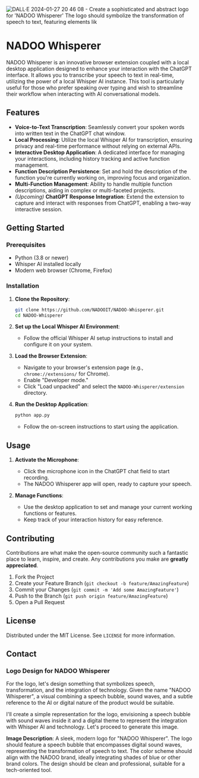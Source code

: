 ![DALL·E 2024-01-27 20 46 08 - Create a sophisticated and abstract logo for 'NADOO Whisperer'  The logo should symbolize the transformation of speech to text, featuring elements lik](https://github.com/NADOOIT/NADOO-Whisperer/assets/106314951/6af6b9a7-1a86-4e3e-a7ec-cd67b97d6bff)
# NADOO Whisperer

NADOO Whisperer is an innovative browser extension coupled with a local desktop application designed to enhance your interaction with the ChatGPT interface. It allows you to transcribe your speech to text in real-time, utilizing the power of a local Whisper AI instance. This tool is particularly useful for those who prefer speaking over typing and wish to streamline their workflow when interacting with AI conversational models.

## Features

- **Voice-to-Text Transcription**: Seamlessly convert your spoken words into written text in the ChatGPT chat window.
- **Local Processing**: Utilize the local Whisper AI for transcription, ensuring privacy and real-time performance without relying on external APIs.
- **Interactive Desktop Application**: A dedicated interface for managing your interactions, including history tracking and active function management.
- **Function Description Persistence**: Set and hold the description of the function you're currently working on, improving focus and organization.
- **Multi-Function Management**: Ability to handle multiple function descriptions, aiding in complex or multi-faceted projects.
- *(Upcoming)* **ChatGPT Response Integration**: Extend the extension to capture and interact with responses from ChatGPT, enabling a two-way interactive session.

## Getting Started

### Prerequisites

- Python (3.8 or newer)
- Whisper AI installed locally
- Modern web browser (Chrome, Firefox)

### Installation

1. **Clone the Repository**:
   ```sh
   git clone https://github.com/NADOOIT/NADOO-Whisperer.git
   cd NADOO-Whisperer
   ```

2. **Set up the Local Whisper AI Environment**:
   - Follow the official Whisper AI setup instructions to install and configure it on your system.

3. **Load the Browser Extension**:
   - Navigate to your browser's extension page (e.g., `chrome://extensions/` for Chrome).
   - Enable "Developer mode."
   - Click "Load unpacked" and select the `NADOO-Whisperer/extension` directory.

4. **Run the Desktop Application**:
   ```sh
   python app.py
   ```
   - Follow the on-screen instructions to start using the application.

## Usage

1. **Activate the Microphone**:
   - Click the microphone icon in the ChatGPT chat field to start recording.
   - The NADOO Whisperer app will open, ready to capture your speech.

2. **Manage Functions**:
   - Use the desktop application to set and manage your current working functions or features.
   - Keep track of your interaction history for easy reference.

## Contributing

Contributions are what make the open-source community such a fantastic place to learn, inspire, and create. Any contributions you make are **greatly appreciated**.

1. Fork the Project
2. Create your Feature Branch (`git checkout -b feature/AmazingFeature`)
3. Commit your Changes (`git commit -m 'Add some AmazingFeature'`)
4. Push to the Branch (`git push origin feature/AmazingFeature`)
5. Open a Pull Request

## License

Distributed under the MIT License. See `LICENSE` for more information.

## Contact

### Logo Design for NADOO Whisperer

For the logo, let's design something that symbolizes speech, transformation, and the integration of technology. Given the name "NADOO Whisperer", a visual combining a speech bubble, sound waves, and a subtle reference to the AI or digital nature of the product would be suitable.

I'll create a simple representation for the logo, envisioning a speech bubble with sound waves inside it and a digital theme to represent the integration with Whisper AI and technology. Let's proceed to generate this image. 

**Image Description**: A sleek, modern logo for "NADOO Whisperer". The logo should feature a speech bubble that encompasses digital sound waves, representing the transformation of speech to text. The color scheme should align with the NADOO brand, ideally integrating shades of blue or other brand colors. The design should be clean and professional, suitable for a tech-oriented tool.

